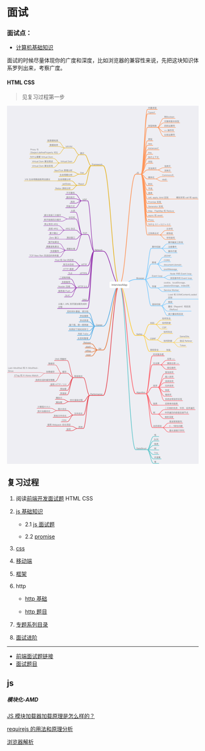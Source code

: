 # 面试

### 面试点：

- [计算机基础知识](https://github.com/CyC2018/Interview-Notebook)

面试的时候尽量体现你的广度和深度，比如浏览器的兼容性来说，先把这块知识体系罗列出来，考察广度。

#### HTML CSS

> 见复习过程第一步

![面试要点](https://github.com/iSAM2016/iSAM2016.github.io/blob/master/img/InterviewMapMind.png)

## 复习过程

1. 阅读[前端开发面试题](https://juejin.im/entry/5781b8db0a2b58005765e628) HTML CSS

2. [js 基础知识](https://github.com/iSAM2016/iSAM2016.github.io/blob/master/content/js/jsbase.md)

   - 2.1 [js 面试题](https://github.com/iSAM2016/iSAM2016.github.io/blob/master/content/js/jsbaseques.md)

   - 2.2 [promise](https://github.com/iSAM2016/iSAM2016.github.io/blob/master/content/js/promise.md)

3. [css](https://github.com/iSAM2016/iSAM2016.github.io/blob/master/content/css.md)

4. [移动端](https://github.com/iSAM2016/iSAM2016.github.io/blob/master/content/m/base.md)

5. [框架](https://github.com/iSAM2016/iSAM2016.github.io/blob/master/content/farmwork.md)

6. http

   - [http 基础](https://github.com/iSAM2016/iSAM2016.github.io/blob/master/content/http/cacheHttp.md)

   - [http 题目](https://github.com/iSAM2016/iSAM2016.github.io/blob/master/content/http/httpques.md)

7. [专题系列目录](https://github.com/mqyqingfeng/Blog)

8. [面试进阶](https://github.com/iSAM2016/iSAM2016.github.io/blob/master/content/all.md)

---

- [前端面试题链接](https://github.com/qiu-deqing/FE-interview)
- [面试题目](https://github.com/chenjinxinlove/javascriptInterview)

## js

##### 模块化-AMD

[JS 模块加载器加载原理是怎么样的？](https://www.zhihu.com/question/21157540)

[requirejs 的用法和原理分析](https://github.com/HRFE/blog/issues/10)

[浏览器解析](https://www.zhihu.com/question/20027966)

